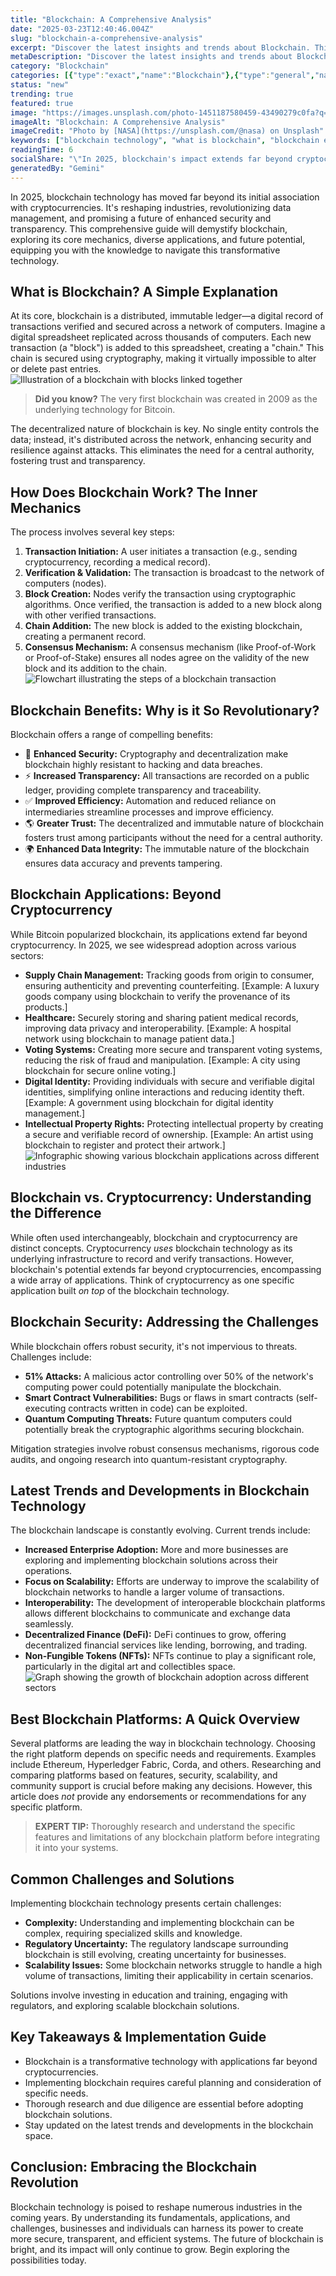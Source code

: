 ```yaml
---
title: "Blockchain: A Comprehensive Analysis"
date: "2025-03-23T12:40:46.004Z"
slug: "blockchain-a-comprehensive-analysis"
excerpt: "Discover the latest insights and trends about Blockchain. This comprehensive guide covers everything you need to know about Blockchain in 2025."
metaDescription: "Discover the latest insights and trends about Blockchain. This comprehensive guide covers everything you need to know about Blockchain in 2025."
category: "Blockchain"
categories: [{"type":"exact","name":"Blockchain"},{"type":"general","name":"Finance"},{"type":"medium","name":"Digital Currency"},{"type":"specific","name":"Cryptocurrency Exchanges"},{"type":"niche","name":"Decentralized Finance"}]
status: "new"
trending: true
featured: true
image: "https://images.unsplash.com/photo-1451187580459-43490279c0fa?q=85&w=1200&fit=max&fm=webp&auto=compress"
imageAlt: "Blockchain: A Comprehensive Analysis"
imageCredit: "Photo by [NASA](https://unsplash.com/@nasa) on Unsplash"
keywords: ["blockchain technology", "what is blockchain", "blockchain explained", "blockchain benefits", "blockchain applications", "how does blockchain work", "blockchain vs cryptocurrency", "blockchain security", "best blockchain platforms", "invest in blockchain"]
readingTime: 6
socialShare: "\"In 2025, blockchain's impact extends far beyond cryptocurrency, revolutionizing industries from healthcare to supply chain management.  The future is decentralized.\""
generatedBy: "Gemini"
---
```




In 2025, blockchain technology has moved far beyond its initial association with cryptocurrencies.  It's reshaping industries, revolutionizing data management, and promising a future of enhanced security and transparency. This comprehensive guide will demystify blockchain, exploring its core mechanics, diverse applications, and future potential, equipping you with the knowledge to navigate this transformative technology.

## What is Blockchain? A Simple Explanation

At its core, blockchain is a distributed, immutable ledger—a digital record of transactions verified and secured across a network of computers.  Imagine a digital spreadsheet replicated across thousands of computers. Each new transaction (a "block") is added to this spreadsheet, creating a "chain."  This chain is secured using cryptography, making it virtually impossible to alter or delete past entries. ![Illustration of a blockchain with blocks linked together](https://images.unsplash.com/photo-1605792657660-596af9009e82?q=85&w=1200&fit=max&fm=webp&auto=compress)

> **Did you know?** The very first blockchain was created in 2009 as the underlying technology for Bitcoin.

The decentralized nature of blockchain is key. No single entity controls the data; instead, it's distributed across the network, enhancing security and resilience against attacks. This eliminates the need for a central authority, fostering trust and transparency.

## How Does Blockchain Work? The Inner Mechanics

The process involves several key steps:

1. **Transaction Initiation:** A user initiates a transaction (e.g., sending cryptocurrency, recording a medical record).
2. **Verification & Validation:** The transaction is broadcast to the network of computers (nodes).
3. **Block Creation:**  Nodes verify the transaction using cryptographic algorithms. Once verified, the transaction is added to a new block along with other verified transactions.
4. **Chain Addition:** The new block is added to the existing blockchain, creating a permanent record.
5. **Consensus Mechanism:**  A consensus mechanism (like Proof-of-Work or Proof-of-Stake) ensures all nodes agree on the validity of the new block and its addition to the chain. ![Flowchart illustrating the steps of a blockchain transaction](https://images.unsplash.com/photo-1566132127697-4524fea60007?q=85&w=1200&fit=max&fm=webp&auto=compress)

## Blockchain Benefits: Why is it So Revolutionary?

Blockchain offers a range of compelling benefits:

* 🔑 **Enhanced Security:**  Cryptography and decentralization make blockchain highly resistant to hacking and data breaches.
* ⚡ **Increased Transparency:**  All transactions are recorded on a public ledger, providing complete transparency and traceability.
* ✅ **Improved Efficiency:**  Automation and reduced reliance on intermediaries streamline processes and improve efficiency.
* 🌎 **Greater Trust:**  The decentralized and immutable nature of blockchain fosters trust among participants without the need for a central authority.
* 🌍 **Enhanced Data Integrity:**  The immutable nature of the blockchain ensures data accuracy and prevents tampering.

## Blockchain Applications: Beyond Cryptocurrency

While Bitcoin popularized blockchain, its applications extend far beyond cryptocurrency.  In 2025, we see widespread adoption across various sectors:

* **Supply Chain Management:** Tracking goods from origin to consumer, ensuring authenticity and preventing counterfeiting.  [Example: A luxury goods company using blockchain to verify the provenance of its products.]
* **Healthcare:** Securely storing and sharing patient medical records, improving data privacy and interoperability. [Example: A hospital network using blockchain to manage patient data.]
* **Voting Systems:** Creating more secure and transparent voting systems, reducing the risk of fraud and manipulation. [Example: A city using blockchain for secure online voting.]
* **Digital Identity:**  Providing individuals with secure and verifiable digital identities, simplifying online interactions and reducing identity theft. [Example: A government using blockchain for digital identity management.]
* **Intellectual Property Rights:** Protecting intellectual property by creating a secure and verifiable record of ownership. [Example: An artist using blockchain to register and protect their artwork.] ![Infographic showing various blockchain applications across different industries](https://images.unsplash.com/photo-1639322537228-f710d846310a?q=85&w=1200&fit=max&fm=webp&auto=compress)

## Blockchain vs. Cryptocurrency: Understanding the Difference

While often used interchangeably, blockchain and cryptocurrency are distinct concepts.  Cryptocurrency *uses* blockchain technology as its underlying infrastructure to record and verify transactions.  However, blockchain's potential extends far beyond cryptocurrencies, encompassing a wide array of applications. Think of cryptocurrency as one specific application built *on top* of the blockchain technology.

## Blockchain Security: Addressing the Challenges

While blockchain offers robust security, it's not impervious to threats.  Challenges include:

* **51% Attacks:**  A malicious actor controlling over 50% of the network's computing power could potentially manipulate the blockchain.
* **Smart Contract Vulnerabilities:** Bugs or flaws in smart contracts (self-executing contracts written in code) can be exploited.
* **Quantum Computing Threats:**  Future quantum computers could potentially break the cryptographic algorithms securing blockchain.

Mitigation strategies involve robust consensus mechanisms, rigorous code audits, and ongoing research into quantum-resistant cryptography.

## Latest Trends and Developments in Blockchain Technology

The blockchain landscape is constantly evolving. Current trends include:

* **Increased Enterprise Adoption:**  More and more businesses are exploring and implementing blockchain solutions across their operations.
* **Focus on Scalability:**  Efforts are underway to improve the scalability of blockchain networks to handle a larger volume of transactions.
* **Interoperability:**  The development of interoperable blockchain platforms allows different blockchains to communicate and exchange data seamlessly.
* **Decentralized Finance (DeFi):** DeFi continues to grow, offering decentralized financial services like lending, borrowing, and trading.
* **Non-Fungible Tokens (NFTs):** NFTs continue to play a significant role, particularly in the digital art and collectibles space. ![Graph showing the growth of blockchain adoption across different sectors](https://images.unsplash.com/photo-1451187580459-43490279c0fa?q=85&w=1200&fit=max&fm=webp&auto=compress)

## Best Blockchain Platforms: A Quick Overview

Several platforms are leading the way in blockchain technology. Choosing the right platform depends on specific needs and requirements.  Examples include Ethereum, Hyperledger Fabric, Corda, and others.  Researching and comparing platforms based on features, security, scalability, and community support is crucial before making any decisions.  However, this article does *not* provide any endorsements or recommendations for any specific platform.

> **EXPERT TIP:**  Thoroughly research and understand the specific features and limitations of any blockchain platform before integrating it into your systems.

## Common Challenges and Solutions

Implementing blockchain technology presents certain challenges:

* **Complexity:**  Understanding and implementing blockchain can be complex, requiring specialized skills and knowledge.
* **Regulatory Uncertainty:**  The regulatory landscape surrounding blockchain is still evolving, creating uncertainty for businesses.
* **Scalability Issues:**  Some blockchain networks struggle to handle a high volume of transactions, limiting their applicability in certain scenarios.

Solutions involve investing in education and training, engaging with regulators, and exploring scalable blockchain solutions.

## Key Takeaways & Implementation Guide

* Blockchain is a transformative technology with applications far beyond cryptocurrencies.
* Implementing blockchain requires careful planning and consideration of specific needs.
* Thorough research and due diligence are essential before adopting blockchain solutions.
* Stay updated on the latest trends and developments in the blockchain space.

## Conclusion: Embracing the Blockchain Revolution

Blockchain technology is poised to reshape numerous industries in the coming years. By understanding its fundamentals, applications, and challenges, businesses and individuals can harness its power to create more secure, transparent, and efficient systems.  The future of blockchain is bright, and its impact will only continue to grow.  Begin exploring the possibilities today.

